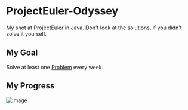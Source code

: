 # ProjectEuler-Odyssey
My shot at ProjectEuler in Java. Don't look at the solutions, if you didn't solve it yourself.

## My Goal
Solve at least one [Problem](http://github.com/Gott50/ProjectEuler-Odyssey/tree/master/Problems) every week.

## My Progress
![image](https://projecteuler.net/profile/Gott50.png)